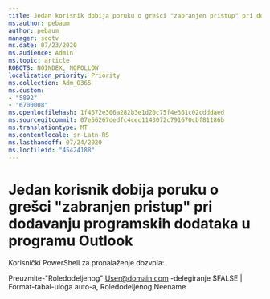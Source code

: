 ```yaml
---
title: Jedan korisnik dobija poruku o grešci "zabranjen pristup" pri dodavanju programskih dodataka u programu Outlook
ms.author: pebaum
author: pebaum
manager: scotv
ms.date: 07/23/2020
ms.audience: Admin
ms.topic: article
ROBOTS: NOINDEX, NOFOLLOW
localization_priority: Priority
ms.collection: Adm_O365
ms.custom:
- "5892"
- "6700008"
ms.openlocfilehash: 1f4672e306a282b3e1d20c75f4e361c02cdddaed
ms.sourcegitcommit: 07e56267dedfc4cec1143072c791670cbf81186b
ms.translationtype: MT
ms.contentlocale: sr-Latn-RS
ms.lasthandoff: 07/24/2020
ms.locfileid: "45424188"
---
```

# <a name="one-user-gets-access-denied-error-while-adding-add-ins-in-outlook"></a>Jedan korisnik dobija poruku o grešci "zabranjen pristup" pri dodavanju programskih dodataka u programu Outlook

Korisnički PowerShell za pronalaženje dozvola:

Preuzmite-"Roledodeljenog" [User@domain.com](mailto:user@domain.com "mailto:user@domain.com") -delegiranje $FALSE | Format-tabal-uloga auto-a, Roledodeljenog Neename